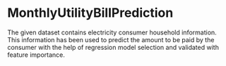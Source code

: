 # MonthlyUtilityBillPrediction
The given dataset contains electricity consumer household information. This information has been used to predict the amount to be paid by the consumer with the help of regression model selection and validated with feature importance.

